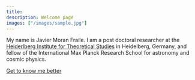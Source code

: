 ```yaml
---
title: 
description: Welcome page
images: ["/images/sample.jpg"]
---
```


My name is Javier Moran Fraile. I am a post doctoral researcher at the [Heiderlberg Institute for Theoretical Studies](https://www.h-its.org/ "HITS") in Heidelberg, Germany, and fellow of the International Max Planck Research School for astronomy and cosmic physics.


[Get to know me better](/about "Get to know me better")
